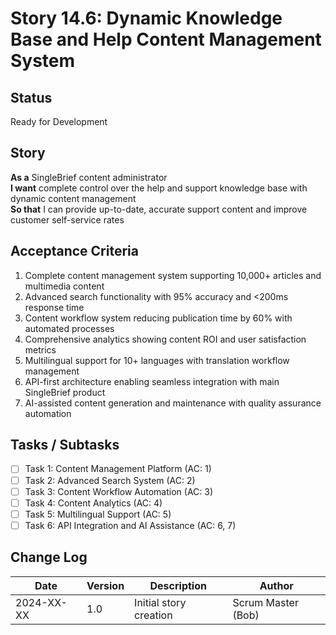 # Story 14.6: Dynamic Knowledge Base and Help Content Management System

## Status
Ready for Development

## Story
**As a** SingleBrief content administrator  
**I want** complete control over the help and support knowledge base with dynamic content management  
**So that** I can provide up-to-date, accurate support content and improve customer self-service rates

## Acceptance Criteria
1. Complete content management system supporting 10,000+ articles and multimedia content
2. Advanced search functionality with 95% accuracy and <200ms response time
3. Content workflow system reducing publication time by 60% with automated processes
4. Comprehensive analytics showing content ROI and user satisfaction metrics
5. Multilingual support for 10+ languages with translation workflow management
6. API-first architecture enabling seamless integration with main SingleBrief product
7. AI-assisted content generation and maintenance with quality assurance automation

## Tasks / Subtasks
- [ ] Task 1: Content Management Platform (AC: 1)
- [ ] Task 2: Advanced Search System (AC: 2)
- [ ] Task 3: Content Workflow Automation (AC: 3)
- [ ] Task 4: Content Analytics (AC: 4)
- [ ] Task 5: Multilingual Support (AC: 5)
- [ ] Task 6: API Integration and AI Assistance (AC: 6, 7)

## Change Log
| Date | Version | Description | Author |
|------|---------|-------------|---------|
| 2024-XX-XX | 1.0 | Initial story creation | Scrum Master (Bob) |